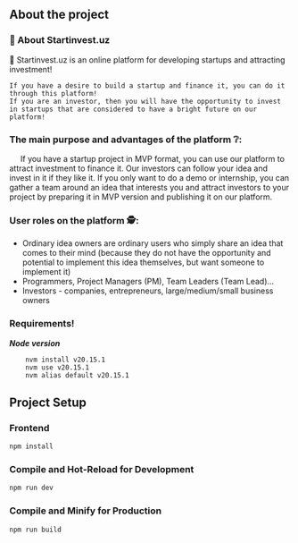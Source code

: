 ## About the project


<div class="p-6 bg-white shadow-md rounded-md">

  <h3 class="text-2xl font-semibold mb-4">🚀 About Startinvest.uz</h3>
  <p class="text-gray-700 leading-relaxed mb-4">
    🚀 Startinvest.uz is an online platform for developing startups and attracting investment!<br>

    If you have a desire to build a startup and finance it, you can do it through this platform!
    If you are an investor, then you will have the opportunity to invest in startups that are considered to have a bright future on our platform!
  </p>

  <div class="mb-6">
    <h3 class="text-xl font-semibold mb-2">The main purpose and advantages of the platform ❔:</h3>
    <p class="text-gray-700 leading-relaxed" style="text-indent: 20px">
      If you have a startup project in MVP format, you can use our platform to attract investment to finance it.
    Our investors can follow your idea and invest in it if they like it.
    If you only want to do a demo or internship, you can gather a team around an idea that interests you and attract investors to your project by preparing it in MVP version and publishing it     on our platform.
    </p>
  </div>

  <div class="mb-6">
    <h3 class="text-xl font-semibold mb-2">User roles on the platform 🕵️:</h3>
    <p class="text-gray-700 leading-relaxed">
      <ul class="list-disc list-inside text-gray-700 leading-relaxed mb-4">
        <li>Ordinary idea owners are ordinary users who simply share an idea that comes to their mind (because they do not have the opportunity and potential to implement this idea themselves, but want someone to implement it)</li>
        <li>Programmers, Project Managers (PM), Team Leaders (Team Lead)…</li>
        <li>Investors - companies, entrepreneurs, large/medium/small business owners</li>
      </ul>
    </p>
  </div>
</div>


### Requirements!

_**Node version**_
```shell
    nvm install v20.15.1
    nvm use v20.15.1
    nvm alias default v20.15.1
```

## Project Setup

### Frontend

```sh
npm install
```

### Compile and Hot-Reload for Development

```sh
npm run dev
```

### Compile and Minify for Production

```sh
npm run build
```


